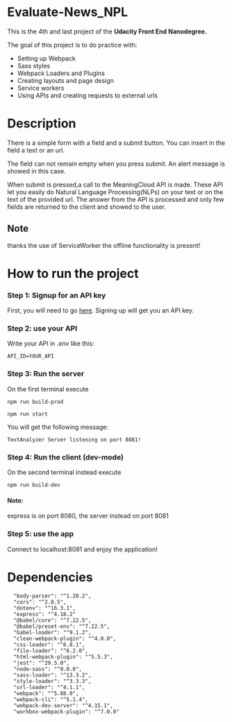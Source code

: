 # Evaluate-News_NPL

This is the 4th and last project of the <b>Udacity Front End Nanodegree.</b>

The goal of this project is to do practice with:
- Setting up Webpack
- Sass styles
- Webpack Loaders and Plugins
- Creating layouts and page design
- Service workers
- Using APIs and creating requests to external urls

# Description

There is a simple form with a field and a submit button.
You can insert in the field a text or an url.

The field can not remain empty when you press submit. An alert message is showed in this case.

When submit is pressed,a call to the MeaningCloud API is made.
These API let you easily do Natural Language Processing(NLPs) on your text or on the text of the provided url.
The answer from the API is processed and only few fields are returned to the client and showed to the user.

## Note 
thanks the use of ServiceWorker the offline functionality is present!

# How to run the project

### Step 1: Signup for an API key
First, you will need to go [here](https://www.meaningcloud.com/developer/apis). Signing up will get you an API key. 

### Step 2: use your API
Write your API in <i>.env</i> like this:

```API_ID=YOUR_API```

### Step 3: Run the server
On the first terminal execute

```npm run build-prod```

```npm run start```

You will get the following message:

```TextAnalyzer Server listening on port 8081!```

### Step 4: Run the client (dev-mode)
On the second terminal instead execute

```npm run build-dev```

#### Note: 
express is on port 8080, the server instead on port 8081

### Step 5: use the app
Connect to localhost:8081 
and enjoy the application!

# Dependencies

```
  "body-parser": "^1.20.2",
  "cors": "^2.8.5",
  "dotenv": "^16.3.1",
  "express": "^4.18.2"
  "@babel/core": "^7.22.5",
  "@babel/preset-env": "^7.22.5",
  "babel-loader": "^9.1.2",
  "clean-webpack-plugin": "^4.0.0",
  "css-loader": "^6.8.1",
  "file-loader": "^6.2.0",
  "html-webpack-plugin": "^5.5.3",
  "jest": "^29.5.0",
  "node-sass": "^9.0.0",
  "sass-loader": "^13.3.2",
  "style-loader": "^3.3.3",
  "url-loader": "^4.1.1",
  "webpack": "^5.88.0",
  "webpack-cli": "^5.1.4",
  "webpack-dev-server": "^4.15.1",
  "workbox-webpack-plugin": "^7.0.0"
```
